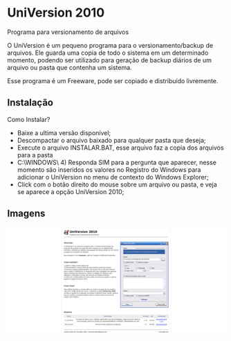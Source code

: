 
# UniVersion 2010

Programa para versionamento de arquivos

O UniVersion é um pequeno programa para o versionamento/backup de arquivos. Ele guarda uma copia de todo o sistema em um determinado momento, podendo ser utilizado para geração de backup diários de um arquivo ou pasta que contenha um sistema.

Esse programa é um Freeware, pode ser copiado e distribuído livremente.
## Instalação

Como Instalar?

- Baixe a ultima versão disponível;
- Descompactar o arquivo baixado para qualquer pasta que deseja;
- Execute o arquivo INSTALAR.BAT, esse arquivo faz a copia dos arquivos para a pasta 
- C:\WINDOWS\ 4) Responda SIM para a pergunta que aparecer, nesse momento são inseridos os valores no Registro do Windows para adicionar o UniVersion no menu de contexto do Windows Explorer;
- Click com o botão direito do mouse sobre um arquivo ou pasta, e veja se aparece a opção UniVersion 2010;

## Imagens

![App Screenshot](https://raw.githubusercontent.com/fernandovaller/universion/main/screenshot.png)

